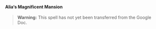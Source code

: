 #### Alia‘s Magnificent Mansion
<!-- previously "Magnificent Mansion" -->
<!-- markdownlint-disable-next-line no-emphasis-as-heading -->

> **Warning:**
> This spell has not yet been transferred from the Google Doc.
